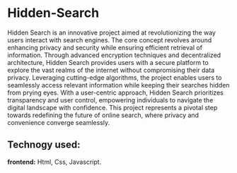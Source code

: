 # Hidden-Search

Hidden Search is an innovative project aimed at revolutionizing the way users interact with search engines. The core concept revolves around enhancing privacy and security while ensuring efficient retrieval of information. Through advanced encryption techniques and decentralized architecture, Hidden Search provides users with a secure platform to explore the vast realms of the internet without compromising their data privacy. Leveraging cutting-edge algorithms, the project enables users to seamlessly access relevant information while keeping their searches hidden from prying eyes. With a user-centric approach, Hidden Search prioritizes transparency and user control, empowering individuals to navigate the digital landscape with confidence. This project represents a pivotal step towards redefining the future of online search, where privacy and convenience converge seamlessly.

## Technogy used:

**frontend:** Html, Css, Javascript.
